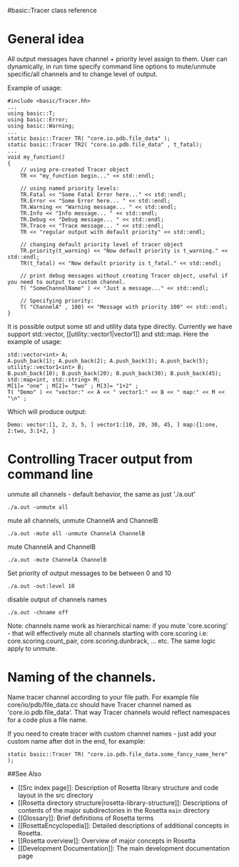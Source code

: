 #basic::Tracer class reference

General idea
============

All output messages have channel + priority level assign to them. User can dynamically, in run time specify command line options to mute/unmute specific/all channels and to change level of output.

Example of usage:

```
#include <basic/Tracer.hh>
...
using basic::T;
using basic::Error;
using basic::Warning;
...
static basic::Tracer TR( "core.io.pdb.file_data" );
static basic::Tracer TR2( "core.io.pdb.file_data" , t_fatal);
...
void my_function()
{
    // using pre-created Tracer object
    TR << "my_function begin..." << std::endl;

    // using named priority levels:
    TR.Fatal << "Some Fatal Error here..." << std::endl;
    TR.Error << "Some Error here... " << std::endl;
    TR.Warning << "Warning message... " << std::endl;
    TR.Info << "Info message... " << std::endl;
    TR.Debug << "Debug message... " << std::endl;
    TR.Trace << "Trace message... " << std::endl;
    TR << "regular output with default priority" << std::endl;

    // changing default priority level of tracer object
    TR.priority(t_warning) << "Now default priority is t_warning." << std::endl;
    TR(t_fatal) << "Now default priority is t_fatal." << std::endl;

    // print debug messages without creating Tracer object, useful if you need to output to custom channel.
    T( "SomeChannelName" ) << "Just a message..." << std::endl;

    // Specifying priority:
    T( "ChannelA" , 100) << "Message with priority 100" << std::endl;
}
```

It is possible output some stl and utility data type directly. Currently we have support std::vector, [[utility::vector1|vector1]] and std::map. Here the example of usage:

```
std::vector<int> A;
A.push_back(1); A.push_back(2); A.push_back(3); A.push_back(5);
utility::vector1<int> B;
B.push_back(10); B.push_back(20); B.push_back(30); B.push_back(45);
std::map<int, std::string> M;
M[1]= "one" ; M[2]= "two" ; M[3]= "1+2" ;
T( "Demo" ) << "vector:" << A << " vector1:" << B << " map:" << M << "\n" ;
```

Which will produce output:

```
Demo: vector:[1, 2, 3, 5, ] vector1:[10, 20, 30, 45, ] map:{1:one, 2:two, 3:1+2, }
```

Controlling Tracer output from command line
===========================================

unmute all channels - default behavior, the same as just './a.out'

`./a.out -unmute all`

mute all channels, unmute ChannelA and ChannelB

`./a.out -mute all -unmute ChannelA ChannelB`

mute ChannelA and ChannelB

`./a.out -mute ChannelA ChannelB`

Set priority of output messages to be between 0 and 10

`./a.out -out:level 10`

disable output of channels names

`./a.out -chname off`

Note: channels name work as hierarchical name: if you mute 'core.scoring' - that will effectively mute all channels starting with core.scoring i.e: core.scoring.count\_pair, core.scoring.dunbrack, ... etc. The same logic apply to unmute.

Naming of the channels.
=======================

Name tracer channel according to your file path. For example file core/io/pdb/file\_data.cc should have Tracer channel named as 'core.io.pdb.file\_data'. That way Tracer channels would reflect namespaces for a code plus a file name.

If you need to create tracer with custom channel names - just add your custom name after dot in the end, for example:

```
static basic::Tracer TR( "core.io.pdb.file_data.some_fancy_name_here" );
```


##See Also

* [[Src index page]]: Description of Rosetta library structure and code layout in the src directory
* [[Rosetta directory structure|rosetta-library-structure]]: Descriptions of contents of the major subdirectories in the Rosetta `main` directory
* [[Glossary]]: Brief definitions of Rosetta terms
* [[RosettaEncyclopedia]]: Detailed descriptions of additional concepts in Rosetta.
* [[Rosetta overview]]: Overview of major concepts in Rosetta
* [[Development Documentation]]: The main development documentation page